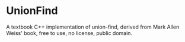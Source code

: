 # UnionFind
A textbook C++ implementation of union-find, derived from Mark Allen Weiss' book, free to use, no license, public domain.
